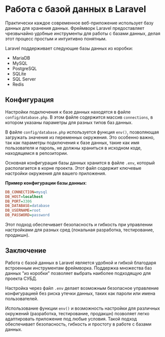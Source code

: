 # Работа с базой данных в Laravel

Практически каждое современное веб-приложение использует базу данных для хранения данных. Фреймворк Laravel предоставляет чрезвычайно удобные инструменты для работы с базами данных, делая этот процесс простым и интуитивно понятным.

Laravel поддерживает следующие базы данных из коробки:

- MariaDB
- MySQL
- PostgreSQL
- SQLite
- SQL Server
- Redis
  
## Конфигурация

Настройки подключения к базе данных находятся в файле `config/database.php`. В этом файле содержится массив `connections`, в котором указаны параметры для разных типов баз данных.

В файле `config/database.php` используется функция `env()`, позволяющая загружать значения из переменных окружения. Это особенно важно, так как параметры подключения к базе данных, такие как имя пользователя и пароль, не должны храниться в исходном коде, находящемся в репозитории.

Основная конфигурация базы данных хранится в файле `.env`, который располагается в корне проекта. Этот файл содержит ключевые настройки окружения для вашего приложения.

**Пример конфигурации базы данных**:

```ini
DB_CONNECTION=mysql
DB_HOST=localhost
DB_PORT=3306
DB_DATABASE=database
DB_USERNAME=root
DB_PASSWORD=password
```

Этот подход обеспечивает безопасность и гибкость при управлении настройками для разных сред (локальная разработка, тестирование, продакшн).

## Заключение

Работа с базой данных в Laravel является удобной и гибкой благодаря встроенным инструментам фреймворка. Поддержка множества баз данных "из коробки" позволяет выбрать наиболее подходящую для проекта СУБД.

Настройка через файл `.env` делает возможным безопасное управление конфигурацией без риска утечки данных, таких как пароли или имена пользователей.

Использование функции `env()` и возможность настройки для различных окружений (разработка, тестирование, продакшн) позволяет легко адаптировать приложение под любые условия. Такой подход обеспечивает безопасность, гибкость и простоту в работе с базами данных.